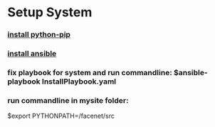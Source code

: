 # Setup System
### [install python-pip](https://pip.pypa.io/en/stable/installing/)
### [install ansible](http://docs.ansible.com/ansible/latest/intro_installation.html)
### fix playbook for system and run commandline: $ansible-playbook InstallPlaybook.yaml
### run commandline in mysite folder:
$export  PYTHONPATH=<path>/facenet/src
